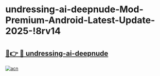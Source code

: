 # undressing-ai-deepnude-Mod-Premium-Android-Latest-Update-2025-!8rv14

# <h2><a href="https://0vrv8u.esa.edu.pl?title=undressing-ai-deepnude&ref=8rv14">🔗👉 🔴 undressing-ai-deepnude</a></h2>

[![acn](https://github.com/user-attachments/assets/0f9c940e-d8b0-45ae-aac7-cd30a18b3e1c)](https://0vrv8u.esa.edu.pl?title=undressing-ai-deepnude&ref=8rv14)

